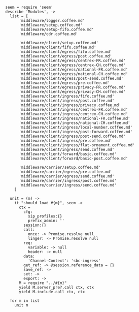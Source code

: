     seem = require 'seem'
    describe 'Modules', ->
      list = [
          'middleware/logger.coffee.md'
          'middleware/setup.coffee.md'
          'middleware/setup-fifo.coffee.md'
          'middleware/cdr.coffee.md'

          'middleware/client/setup.coffee.md'
          'middleware/client/fifo.coffee.md'
          'middleware/client/egress/fifo.coffee.md'
          'middleware/client/egress/post.coffee.md'
          'middleware/client/egress/centrex-FR.coffee.md'
          'middleware/client/egress/centrex-CH.coffee.md'
          'middleware/client/egress/national-FR.coffee.md'
          'middleware/client/egress/national-CH.coffee.md'
          'middleware/client/egress/post-send.coffee.md'
          'middleware/client/egress/pre.coffee.md'
          'middleware/client/egress/privacy-FR.coffee.md'
          'middleware/client/egress/privacy-CH.coffee.md'
          'middleware/client/ingress/fifo.coffee.md'
          'middleware/client/ingress/post.coffee.md'
          'middleware/client/ingress/privacy.coffee.md'
          'middleware/client/ingress/centrex-FR.coffee.md'
          'middleware/client/ingress/centrex-CH.coffee.md'
          'middleware/client/ingress/national-FR.coffee.md'
          'middleware/client/ingress/national-CH.coffee.md'
          'middleware/client/ingress/local-number.coffee.md'
          'middleware/client/ingress/post-forward.coffee.md'
          'middleware/client/ingress/post-send.coffee.md'
          'middleware/client/ingress/pre.coffee.md'
          'middleware/client/ingress/flat-ornament.coffee.md'
          'middleware/client/ingress/send.coffee.md'
          'middleware/client/forward/basic.coffee.md'
          'middleware/client/forward/basic-post.coffee.md'

          'middleware/carrier/setup.coffee.md'
          'middleware/carrier/egress/pre.coffee.md'
          'middleware/carrier/egress/send.coffee.md'
          'middleware/carrier/ingress/post.coffee.md'
          'middleware/carrier/ingress/send.coffee.md'
        ]

      unit = (m) ->
        it "should load #{m}", seem ->
          ctx =
            cfg:
              sip_profiles:{}
              prefix_admin: ''
            session:{}
            call:
              once: -> Promise.resolve null
              linger: -> Promise.resolve null
            req:
              variable: -> null
              header: -> null
            data:
              'Channel-Context': 'sbc-ingress'
            get_ref: -> @session.reference_data = {}
            save_ref: ->
            set: ->
            export: ->
          M = require "../#{m}"
          yield M.server_pre?.call ctx, ctx
          yield M.include.call ctx, ctx

      for m in list
        unit m
